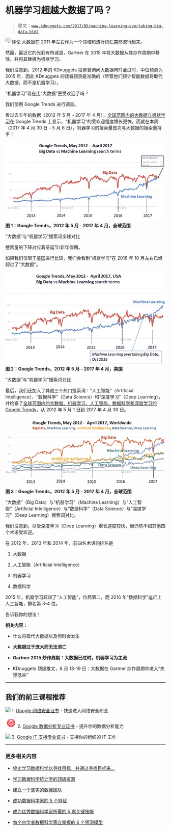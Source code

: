 # 机器学习超越大数据了吗？

> 原文：[`www.kdnuggets.com/2017/05/machine-learning-overtaking-big-data.html`](https://www.kdnuggets.com/2017/05/machine-learning-overtaking-big-data.html)

![c](img/3d9c022da2d331bb56691a9617b91b90.png) 评论 大数据在 2011 年左右作为一个领域和流行词汇突然流行起来。

然而，最近它的光彩有所减退，Gartner 在 2015 年将大数据从其炒作周期中移除，并将其替换为机器学习。

我们注意到，2012 年的 KDnuggets 投票曾询问大数据何时会过时，中位预测为 2015 年，因此 KDnuggets 的读者预测是准确的（尽管他们预计智能数据将取代大数据，而不是机器学习）。

“机器学习”现在比“大数据”更受欢迎了吗？

我们使用 Google Trends 进行调查。

看过去五年的数据（2012 年 5 月 - 2017 年 4 月），[全球范围内的大数据与机器学习](https://trends.google.com/trends/explore?date=2012-05-01%202017-04-30&q=Machine%20Learning,Big%20Data)在 Google Trends 上显示，“机器学习”的受欢迎程度增长更快，而就在本周（2017 年 4 月 30 日 - 5 月 6 日），机器学习的搜索量首次与大数据的搜索量持平！

![Google Trends for Big Data, Machine Learning, Worldwide, April 2017](img/e5c1fe9766d8b62b517994d13e757993.png) **图 1：Google Trends，2012 年 5 月 - 2017 年 4 月，全球范围**

“大数据”与“机器学习”搜索词全球对比

搜索量的下降对应着圣诞节/新年假期。

如果我们仅限于[美国](https://trends.google.com/trends/explore?date=2012-05-01%202017-04-30&geo=US&q=Machine%20Learning,Big%20Data)进行比较，我们会看到“机器学习”在 2016 年 10 月左右已经超过了“大数据”。

![Google Trends Big Data, Machine Learning, USA, April 2017](img/97c85111ca4387351576385c5a71c75a.png) **图 2：Google Trends，2012 年 5 月 - 2017 年 4 月，美国**

“大数据”与“机器学习”搜索词对比

最后，我们还加入了其他三个热门搜索词：“人工智能”（Artificial Intelligence）、“数据科学”（Data Science）和“深度学习”（Deep Learning），并检查了[全球范围内的大数据、机器学习、人工智能、数据科学和深度学习的 Google Trends](https://trends.google.com/trends/explore?date=2012-05-01%202017-04-30&q=Machine%20Learning,Big%20Data,Artificial%20Intelligence,Data%20Science,Deep%20Learning)，从 2012 年 5 月 1 日到 2017 年 4 月 30 日。

![Google Trends, Big Data, Machine Learning, AI, Data Science, Deep Learning, April 2017](img/97f6ac07f0fcc4da8a216fe3c1a42f92.png) **图 3：Google Trends，2012 年 5 月 - 2017 年 4 月，全球范围**

“大数据”（Big Data）与“机器学习”（Machine Learning）与“人工智能”（Artificial Intelligence）与“数据科学”（Data Science）与“深度学习”（Deep Learning）搜索词对比。

我们注意到，尽管深度学习（Deep Learning）增长速度较快，但仍然不如其他四个术语受欢迎。

在 2012 年、2013 年和 2014 年，前四名术语的排名是

1.  大数据

1.  人工智能（Artificial Intelligence）

1.  机器学习

1.  数据科学

2015 年，机器学习超越了“人工智能”，位居第二，而 2016 年“数据科学”追赶上人工智能，排名第 3-4 位。

告诉我你的想法！

**相关内容：**

+   什么将取代大数据以及何时会发生

+   **大数据过于庞大而无法消亡**

+   **Gartner 2015 炒作周期：大数据已过时，机器学习为主流**

+   KDnuggets 顶级推文，8 月 18-19 日：大数据在 Gartner 炒作周期中进入“失望低谷”

* * *

## 我们的前三课程推荐

![](img/0244c01ba9267c002ef39d4907e0b8fb.png) 1\. [Google 网络安全证书](https://www.kdnuggets.com/google-cybersecurity) - 快速进入网络安全职业

![](img/e225c49c3c91745821c8c0368bf04711.png) 2\. [Google 数据分析专业证书](https://www.kdnuggets.com/google-data-analytics) - 提升你的数据分析能力

![](img/0244c01ba9267c002ef39d4907e0b8fb.png) 3\. [Google IT 支持专业证书](https://www.kdnuggets.com/google-itsupport) - 支持你的组织的 IT 工作

* * *

### 更多相关内容

+   [停止学习数据科学以寻找目标，并通过寻找目标来…](https://www.kdnuggets.com/2021/12/stop-learning-data-science-find-purpose.html)

+   [学习数据科学统计学的顶级资源](https://www.kdnuggets.com/2021/12/springboard-top-resources-learn-data-science-statistics.html)

+   [建立一个坚实的数据团队](https://www.kdnuggets.com/2021/12/build-solid-data-team.html)

+   [成功数据科学家的 5 个特征](https://www.kdnuggets.com/2021/12/5-characteristics-successful-data-scientist.html)

+   [成为优秀数据科学家所需的 5 项关键技能](https://www.kdnuggets.com/2021/12/5-key-skills-needed-become-great-data-scientist.html)

+   [每个初学者数据科学家应掌握的 6 个预测模型](https://www.kdnuggets.com/2021/12/6-predictive-models-every-beginner-data-scientist-master.html)
